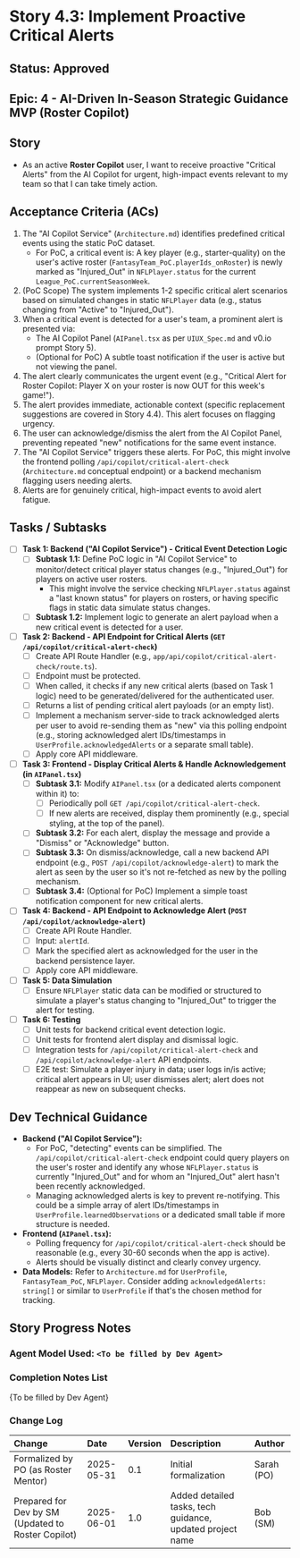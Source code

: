 # Story 4.3: Implement Proactive Critical Alerts

## Status: Approved

## Epic: 4 - AI-Driven In-Season Strategic Guidance MVP (Roster Copilot)

## Story

- As an active **Roster Copilot** user, I want to receive proactive "Critical Alerts" from the AI Copilot for urgent, high-impact events relevant to my team so that I can take timely action.

## Acceptance Criteria (ACs)

1.  The "AI Copilot Service" (`Architecture.md`) identifies predefined critical events using the static PoC dataset.
    * For PoC, a critical event is: A key player (e.g., starter-quality) on the user's active roster (`FantasyTeam_PoC.playerIds_onRoster`) is newly marked as "Injured_Out" in `NFLPlayer.status` for the current `League_PoC.currentSeasonWeek`.
2.  (PoC Scope) The system implements 1-2 specific critical alert scenarios based on simulated changes in static `NFLPlayer` data (e.g., status changing from "Active" to "Injured_Out").
3.  When a critical event is detected for a user's team, a prominent alert is presented via:
    * The AI Copilot Panel (`AIPanel.tsx` as per `UIUX_Spec.md` and v0.io prompt Story 5).
    * (Optional for PoC) A subtle toast notification if the user is active but not viewing the panel.
4.  The alert clearly communicates the urgent event (e.g., "Critical Alert for Roster Copilot: Player X on your roster is now OUT for this week's game!").
5.  The alert provides immediate, actionable context (specific replacement suggestions are covered in Story 4.4). This alert focuses on flagging urgency.
6.  The user can acknowledge/dismiss the alert from the AI Copilot Panel, preventing repeated "new" notifications for the same event instance.
7.  The "AI Copilot Service" triggers these alerts. For PoC, this might involve the frontend polling `/api/copilot/critical-alert-check` (`Architecture.md` conceptual endpoint) or a backend mechanism flagging users needing alerts.
8.  Alerts are for genuinely critical, high-impact events to avoid alert fatigue.

## Tasks / Subtasks

- [ ] **Task 1: Backend ("AI Copilot Service") - Critical Event Detection Logic**
    - [ ] **Subtask 1.1:** Define PoC logic in "AI Copilot Service" to monitor/detect critical player status changes (e.g., "Injured_Out") for players on active user rosters.
        * This might involve the service checking `NFLPlayer.status` against a "last known status" for players on rosters, or having specific flags in static data simulate status changes.
    - [ ] **Subtask 1.2:** Implement logic to generate an alert payload when a new critical event is detected for a user.
- [ ] **Task 2: Backend - API Endpoint for Critical Alerts (`GET /api/copilot/critical-alert-check`)**
    - [ ] Create API Route Handler (e.g., `app/api/copilot/critical-alert-check/route.ts`).
    - [ ] Endpoint must be protected.
    - [ ] When called, it checks if any new critical alerts (based on Task 1 logic) need to be generated/delivered for the authenticated user.
    - [ ] Returns a list of pending critical alert payloads (or an empty list).
    - [ ] Implement a mechanism server-side to track acknowledged alerts per user to avoid re-sending them as "new" via this polling endpoint (e.g., storing acknowledged alert IDs/timestamps in `UserProfile.acknowledgedAlerts` or a separate small table).
    - [ ] Apply core API middleware.
- [ ] **Task 3: Frontend - Display Critical Alerts & Handle Acknowledgement (in `AIPanel.tsx`)**
    - [ ] **Subtask 3.1:** Modify `AIPanel.tsx` (or a dedicated alerts component within it) to:
        - [ ] Periodically poll `GET /api/copilot/critical-alert-check`.
        - [ ] If new alerts are received, display them prominently (e.g., special styling, at the top of the panel).
    - [ ] **Subtask 3.2:** For each alert, display the message and provide a "Dismiss" or "Acknowledge" button.
    - [ ] **Subtask 3.3:** On dismiss/acknowledge, call a new backend API endpoint (e.g., `POST /api/copilot/acknowledge-alert`) to mark the alert as seen by the user so it's not re-fetched as new by the polling mechanism.
    - [ ] **Subtask 3.4:** (Optional for PoC) Implement a simple toast notification component for new critical alerts.
- [ ] **Task 4: Backend - API Endpoint to Acknowledge Alert (`POST /api/copilot/acknowledge-alert`)**
    - [ ] Create API Route Handler.
    - [ ] Input: `alertId`.
    - [ ] Mark the specified alert as acknowledged for the user in the backend persistence layer.
    - [ ] Apply core API middleware.
- [ ] **Task 5: Data Simulation**
    - [ ] Ensure `NFLPlayer` static data can be modified or structured to simulate a player's status changing to "Injured_Out" to trigger the alert for testing.
- [ ] **Task 6: Testing**
    - [ ] Unit tests for backend critical event detection logic.
    - [ ] Unit tests for frontend alert display and dismissal logic.
    - [ ] Integration tests for `/api/copilot/critical-alert-check` and `/api/copilot/acknowledge-alert` API endpoints.
    - [ ] E2E test: Simulate a player injury in data; user logs in/is active; critical alert appears in UI; user dismisses alert; alert does not reappear as new on subsequent checks.

## Dev Technical Guidance

- **Backend ("AI Copilot Service"):**
    - For PoC, "detecting" events can be simplified. The `/api/copilot/critical-alert-check` endpoint could query players on the user's roster and identify any whose `NFLPlayer.status` is currently "Injured_Out" and for whom an "Injured_Out" alert hasn't been recently acknowledged.
    - Managing acknowledged alerts is key to prevent re-notifying. This could be a simple array of alert IDs/timestamps in `UserProfile.learnedObservations` or a dedicated small table if more structure is needed.
- **Frontend (`AIPanel.tsx`):**
    - Polling frequency for `/api/copilot/critical-alert-check` should be reasonable (e.g., every 30-60 seconds when the app is active).
    - Alerts should be visually distinct and clearly convey urgency.
- **Data Models:** Refer to `Architecture.md` for `UserProfile`, `FantasyTeam_PoC`, `NFLPlayer`. Consider adding `acknowledgedAlerts: string[]` or similar to `UserProfile` if that's the chosen method for tracking.

## Story Progress Notes

### Agent Model Used: `<To be filled by Dev Agent>`

### Completion Notes List

{To be filled by Dev Agent}

### Change Log

| Change                                    | Date       | Version | Description                                                    | Author     |
| :---------------------------------------- | :--------- | :------ | :------------------------------------------------------------- | :--------- |
| Formalized by PO (as Roster Mentor)       | 2025-05-31 | 0.1     | Initial formalization                                          | Sarah (PO) |
| Prepared for Dev by SM (Updated to Roster Copilot) | 2025-06-01 | 1.0     | Added detailed tasks, tech guidance, updated project name | Bob (SM)   |
